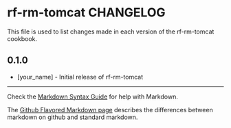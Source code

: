 rf-rm-tomcat CHANGELOG
======================

This file is used to list changes made in each version of the rf-rm-tomcat cookbook.

0.1.0
-----
- [your_name] - Initial release of rf-rm-tomcat

- - -
Check the [Markdown Syntax Guide](http://daringfireball.net/projects/markdown/syntax) for help with Markdown.

The [Github Flavored Markdown page](http://github.github.com/github-flavored-markdown/) describes the differences between markdown on github and standard markdown.
